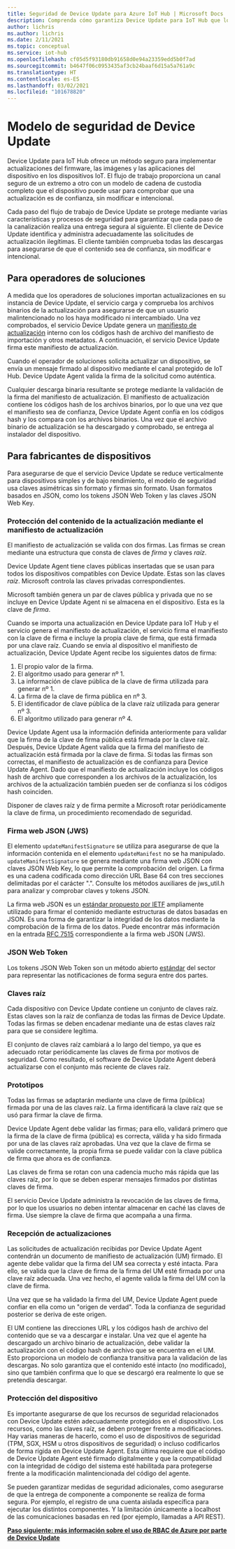 ```yaml
---
title: Seguridad de Device Update para Azure IoT Hub | Microsoft Docs
description: Comprenda cómo garantiza Device Update para IoT Hub que los dispositivos se actualizan de forma segura.
author: lichris
ms.author: lichris
ms.date: 2/11/2021
ms.topic: conceptual
ms.service: iot-hub
ms.openlocfilehash: cf05d5f93180db91658d0e94a23359edd5b0f7ad
ms.sourcegitcommit: b4647f06c0953435af3cb24baaf6d15a5a761a9c
ms.translationtype: HT
ms.contentlocale: es-ES
ms.lasthandoff: 03/02/2021
ms.locfileid: "101678820"
---
```

# <a name="device-update-security-model"></a>Modelo de seguridad de Device Update

Device Update para IoT Hub ofrece un método seguro para implementar actualizaciones del firmware, las imágenes y las aplicaciones del dispositivo en los dispositivos IoT. El flujo de trabajo proporciona un canal seguro de un extremo a otro con un modelo de cadena de custodia completo que el dispositivo puede usar para comprobar que una actualización es de confianza, sin modificar e intencional.

Cada paso del flujo de trabajo de Device Update se protege mediante varias características y procesos de seguridad para garantizar que cada paso de la canalización realiza una entrega segura al siguiente. El cliente de Device Update identifica y administra adecuadamente las solicitudes de actualización ilegítimas. El cliente también comprueba todas las descargas para asegurarse de que el contenido sea de confianza, sin modificar e intencional.

## <a name="for-solution-operators"></a>Para operadores de soluciones

A medida que los operadores de soluciones importan actualizaciones en su instancia de Device Update, el servicio carga y comprueba los archivos binarios de la actualización para asegurarse de que un usuario malintencionado no los haya modificado ni intercambiado. Una vez comprobados, el servicio Device Update genera un [manifiesto de actualización](./update-manifest.md) interno con los códigos hash de archivo del manifiesto de importación y otros metadatos. A continuación, el servicio Device Update firma este manifiesto de actualización.

Cuando el operador de soluciones solicita actualizar un dispositivo, se envía un mensaje firmado al dispositivo mediante el canal protegido de IoT Hub. Device Update Agent valida la firma de la solicitud como auténtica. 

Cualquier descarga binaria resultante se protege mediante la validación de la firma del manifiesto de actualización. El manifiesto de actualización contiene los códigos hash de los archivos binarios, por lo que una vez que el manifiesto sea de confianza, Device Update Agent confía en los códigos hash y los compara con los archivos binarios. Una vez que el archivo binario de actualización se ha descargado y comprobado, se entrega al instalador del dispositivo.

## <a name="for-device-builders"></a>Para fabricantes de dispositivos

Para asegurarse de que el servicio Device Update se reduce verticalmente para dispositivos simples y de bajo rendimiento, el modelo de seguridad usa claves asimétricas sin formato y firmas sin formato. Usan formatos basados en JSON, como los tokens JSON Web Token y las claves JSON Web Key.

### <a name="securing-update-content-via-the-update-manifest"></a>Protección del contenido de la actualización mediante el manifiesto de actualización

El manifiesto de actualización se valida con dos firmas. Las firmas se crean mediante una estructura que consta de claves de *firma* y claves *raíz*.

Device Update Agent tiene claves públicas insertadas que se usan para todos los dispositivos compatibles con Device Update. Estas son las claves *raíz*. Microsoft controla las claves privadas correspondientes.

Microsoft también genera un par de claves pública y privada que no se incluye en Device Update Agent ni se almacena en el dispositivo. Esta es la clave de *firma*.

Cuando se importa una actualización en Device Update para IoT Hub y el servicio genera el manifiesto de actualización, el servicio firma el manifiesto con la clave de firma e incluye la propia clave de firma, que está firmada por una clave raíz. Cuando se envía al dispositivo el manifiesto de actualización, Device Update Agent recibe los siguientes datos de firma:

1. El propio valor de la firma.
2. El algoritmo usado para generar nº 1.
3. La información de clave pública de la clave de firma utilizada para generar nº 1.
4. La firma de la clave de firma pública en nº 3.
5. El identificador de clave pública de la clave raíz utilizada para generar nº 3.
6. El algoritmo utilizado para generar nº 4.

Device Update Agent usa la información definida anteriormente para validar que la firma de la clave de firma pública está firmada por la clave raíz. Después, Device Update Agent valida que la firma del manifiesto de actualización está firmada por la clave de firma. Si todas las firmas son correctas, el manifiesto de actualización es de confianza para Device Update Agent. Dado que el manifiesto de actualización incluye los códigos hash de archivo que corresponden a los archivos de la actualización, los archivos de la actualización también pueden ser de confianza si los códigos hash coinciden.

Disponer de claves raíz y de firma permite a Microsoft rotar periódicamente la clave de firma, un procedimiento recomendado de seguridad.

### <a name="json-web-signature-jws"></a>Firma web JSON (JWS)

El elemento `updateManifestSignature` se utiliza para asegurarse de que la información contenida en el elemento `updateManifest` no se ha manipulado. `updateManifestSignature` se genera mediante una firma web JSON con claves JSON Web Key, lo que permite la comprobación del origen. La firma es una cadena codificada como dirección URL Base 64 con tres secciones delimitadas por el carácter ".".  Consulte los métodos auxiliares de jws_util.h para analizar y comprobar claves y tokens JSON.

La firma web JSON es un [estándar propuesto por IETF](https://tools.ietf.org/html/rfc7515) ampliamente utilizado para firmar el contenido mediante estructuras de datos basadas en JSON. Es una forma de garantizar la integridad de los datos mediante la comprobación de la firma de los datos. Puede encontrar más información en la entrada [RFC 7515](https://www.rfc-editor.org/info/rfc7515) correspondiente a la firma web JSON (JWS).

### <a name="json-web-token"></a>JSON Web Token

Los tokens JSON Web Token son un método abierto [estándar](https://tools.ietf.org/html/rfc7519) del sector para representar las notificaciones de forma segura entre dos partes.

### <a name="root-keys"></a>Claves raíz

Cada dispositivo con Device Update contiene un conjunto de claves raíz. Estas claves son la raíz de confianza de todas las firmas de Device Update. Todas las firmas se deben encadenar mediante una de estas claves raíz para que se considere legítima.

El conjunto de claves raíz cambiará a lo largo del tiempo, ya que es adecuado rotar periódicamente las claves de firma por motivos de seguridad. Como resultado, el software de Device Update Agent deberá actualizarse con el conjunto más reciente de claves raíz. 

### <a name="signatures"></a>Prototipos

Todas las firmas se adaptarán mediante una clave de firma (pública) firmada por una de las claves raíz. La firma identificará la clave raíz que se usó para firmar la clave de firma. 

Device Update Agent debe validar las firmas; para ello, validará primero que la firma de la clave de firma (pública) es correcta, válida y ha sido firmada por una de las claves raíz aprobadas. Una vez que la clave de firma se valide correctamente, la propia firma se puede validar con la clave pública de firma que ahora es de confianza.

Las claves de firma se rotan con una cadencia mucho más rápida que las claves raíz, por lo que se deben esperar mensajes firmados por distintas claves de firma. 

El servicio Device Update administra la revocación de las claves de firma, por lo que los usuarios no deben intentar almacenar en caché las claves de firma. Use siempre la clave de firma que acompaña a una firma.

### <a name="receiving-updates"></a>Recepción de actualizaciones

Las solicitudes de actualización recibidas por Device Update Agent contendrán un documento de manifiesto de actualización (UM) firmado. El agente debe validar que la firma del UM sea correcta y esté intacta. Para ello, se valida que la clave de firma de la firma del UM esté firmada por una clave raíz adecuada. Una vez hecho, el agente valida la firma del UM con la clave de firma.

Una vez que se ha validado la firma del UM, Device Update Agent puede confiar en ella como un "origen de verdad". Toda la confianza de seguridad posterior se deriva de este origen. 

El UM contiene las direcciones URL y los códigos hash de archivo del contenido que se va a descargar e instalar. Una vez que el agente ha descargado un archivo binario de actualización, debe validar la actualización con el código hash de archivo que se encuentra en el UM. Esto proporciona un modelo de confianza transitiva para la validación de las descargas. No solo garantiza que el contenido esté intacto (no modificado), sino que también confirma que lo que se descargó era realmente lo que se pretendía descargar. 

### <a name="securing-the-device"></a>Protección del dispositivo

Es importante asegurarse de que los recursos de seguridad relacionados con Device Update estén adecuadamente protegidos en el dispositivo. Los recursos, como las claves raíz, se deben proteger frente a modificaciones. Hay varias maneras de hacerlo, como el uso de dispositivos de seguridad (TPM, SGX, HSM u otros dispositivos de seguridad) o incluso codificarlos de forma rígida en Device Update Agent. Esta última requiere que el código de Device Update Agent esté firmado digitalmente y que la compatibilidad con la integridad de código del sistema esté habilitada para protegerse frente a la modificación malintencionada del código del agente.

Se pueden garantizar medidas de seguridad adicionales, como asegurarse de que la entrega de componente a componente se realiza de forma segura. Por ejemplo, el registro de una cuenta aislada específica para ejecutar los distintos componentes. Y la limitación únicamente a localhost de las comunicaciones basadas en red (por ejemplo, llamadas a API REST).

**[Paso siguiente: más información sobre el uso de RBAC de Azure por parte de Device Update](.\device-update-control-access.md)**